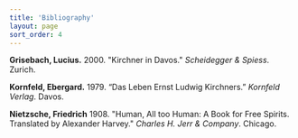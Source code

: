 ```yaml
---
title: 'Bibliography'
layout: page
sort_order: 4
---
```


**Grisebach, Lucius.** 2000. "Kirchner in Davos." *Scheidegger & Spiess*. Zurich.

**Kornfeld, Ebergard.** 1979. “Das Leben Ernst Ludwig Kirchners.” *Kornfeld Verlag*. Davos.

**Nietzsche, Friedrich** 1908. "Human, All too Human: A Book for Free Spirits. Translated by Alexander Harvey." *Charles H. Jerr & Company*. Chicago.
